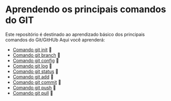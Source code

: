 # Aprendendo os principais comandos do GIT #

Este repositório é destinado ao aprendizado básico dos principais comandos do Git/GitHUb
Aqui você aprenderá: 


* [Comando git init](#gitInit) :link:
* [Comando git branch](#gitbBranch) :link:
* [Comando git config](#gitConfig) :link:
* [Comando git log](#gitlog) :link:
* [Comando git status](#gitStatus) :link:
* [Comando git add](#gitAdd) :link:
* [Comando git commit](#gitcomit) :link:
* [Comando git push](#gitpush) :link:
* [Comando git pull](#gitpull) :link:
